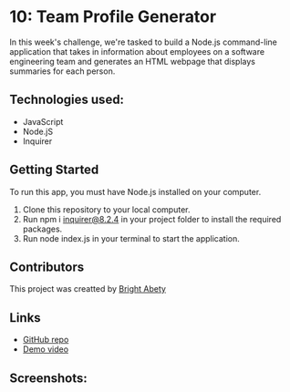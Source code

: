 # 10: Team Profile Generator

In this week's challenge, we're tasked to build a Node.js command-line application that takes in information about employees on a software engineering team and generates an HTML webpage that displays summaries for each person. 

## Technologies used: 
- JavaScript
- Node.jS
- Inquirer

## Getting Started
To run this app, you must have Node.js installed on your computer.
1. Clone this repository to your local computer.
2. Run npm i inquirer@8.2.4 in your project folder to install the required packages.
3. Run node index.js in your terminal to start the application.

## Contributors
This project was creatted by [Bright Abety](https://github.com/kagebright)

## Links
- [GitHub repo](https://github.com/kagebright/teamprofile-generator)
- [Demo video]()

## Screenshots: 